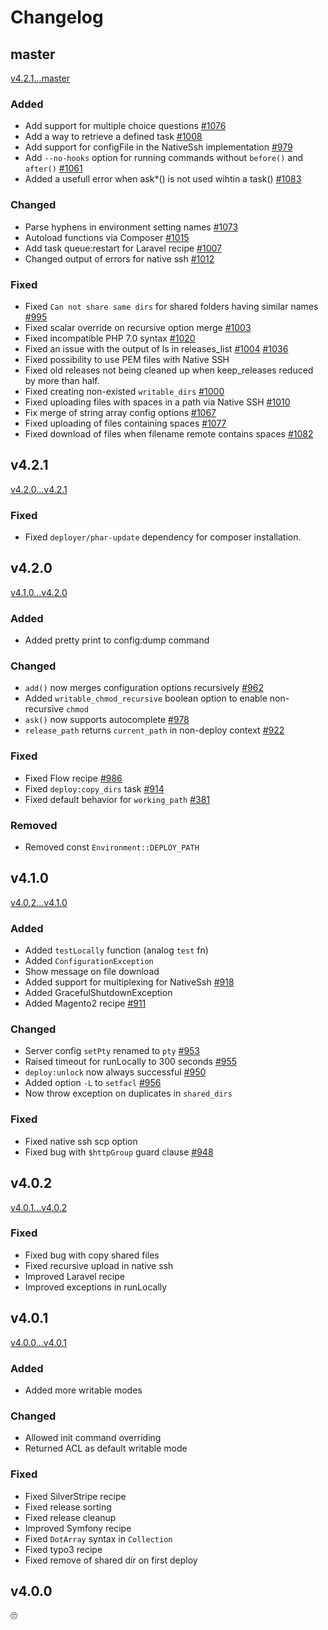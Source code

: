 # Changelog

## master
[v4.2.1...master](https://github.com/deployphp/deployer/compare/v4.2.1...master)

### Added
- Add support for multiple choice questions [#1076](https://github.com/deployphp/deployer/pull/1076)
- Add a way to retrieve a defined task [#1008](https://github.com/deployphp/deployer/pull/1008)
- Add support for configFile in the NativeSsh implementation [#979](https://github.com/deployphp/deployer/pull/979)
- Add `--no-hooks` option for running commands without `before()` and `after()` [#1061](https://github.com/deployphp/deployer/pull/1061)
- Added a usefull error when ask*() is not used wihtin a task() [#1083](https://github.com/deployphp/deployer/pull/1083)

### Changed
- Parse hyphens in environment setting names [#1073](https://github.com/deployphp/deployer/pull/1074)
- Autoload functions via Composer [#1015](https://github.com/deployphp/deployer/pull/1015)
- Add task queue:restart for Laravel recipe [#1007](https://github.com/deployphp/deployer/pull/1007)
- Changed output of errors for native ssh [#1012](https://github.com/deployphp/deployer/issues/1012)

### Fixed
- Fixed `Can not share same dirs` for shared folders having similar names [#995](https://github.com/deployphp/deployer/issues/995)
- Fixed scalar override on recursive option merge [#1003](https://github.com/deployphp/deployer/pull/1003)
- Fixed incompatible PHP 7.0 syntax [#1020](https://github.com/deployphp/deployer/pull/1020)
- Fixed an issue with the output of ls in releases_list [#1004](https://github.com/deployphp/deployer/issues/1004) [#1036](https://github.com/deployphp/deployer/pull/1036/)
- Fixed possibility to use PEM files with Native SSH
- Fixed old releases not being cleaned up when keep_releases reduced by more than half.
- Fixed creating non-existed `writable_dirs` [#1000](https://github.com/deployphp/deployer/pull/1000)
- Fixed uploading files with spaces in a path via Native SSH [#1010](https://github.com/deployphp/deployer/issues/1010)
- Fix merge of string array config options [#1067](https://github.com/deployphp/deployer/pull/1067)
- Fixed uploading of files containing spaces [#1077](https://github.com/deployphp/deployer/issues/1077)
- Fixed download of files when filename remote contains spaces [#1082](https://github.com/deployphp/deployer/pull/1082)

## v4.2.1
[v4.2.0...v4.2.1](https://github.com/deployphp/deployer/compare/v4.2.0...v4.2.1)

### Fixed
- Fixed `deployer/phar-update` dependency for composer installation.


## v4.2.0
[v4.1.0...v4.2.0](https://github.com/deployphp/deployer/compare/v4.1.0...v4.2.0)

### Added
- Added pretty print to config:dump command

### Changed
- `add()` now merges configuration options recursively [#962](https://github.com/deployphp/deployer/pull/962)
- Added `writable_chmod_recursive` boolean option to enable non-recursive `chmod`
- `ask()` now supports autocomplete [#978](https://github.com/deployphp/deployer/pull/978)
- `release_path` returns `current_path` in non-deploy context [#922](https://github.com/deployphp/deployer/pull/922)

### Fixed
- Fixed Flow recipe [#986](https://github.com/deployphp/deployer/pull/986)
- Fixed `deploy:copy_dirs` task [#914](https://github.com/deployphp/deployer/pull/914)
- Fixed default behavior for `working_path` [#381](https://github.com/deployphp/deployer/pull/381)

### Removed
- Removed const `Environment::DEPLOY_PATH`


## v4.1.0
[v4.0.2...v4.1.0](https://github.com/deployphp/deployer/compare/v4.0.2...v4.1.0)

### Added
- Added `testLocally` function (analog `test` fn)
- Added `ConfigurationException`
- Show message on file download
- Added support for multiplexing for NativeSsh [#918](https://github.com/deployphp/deployer/pull/918)
- Added GracefulShutdownException
- Added Magento2 recipe [#911](https://github.com/deployphp/deployer/pull/911)

### Changed
- Server config `setPty` renamed to `pty` [#953](https://github.com/deployphp/deployer/pull/953)
- Raised timeout for runLocally to 300 seconds [#955](https://github.com/deployphp/deployer/pull/955)
- `deploy:unlock` now always successful [#950](https://github.com/deployphp/deployer/pull/950)
- Added option `-L` to `setfacl` [#956](https://github.com/deployphp/deployer/pull/956)
- Now throw exception on duplicates in `shared_dirs`

### Fixed
- Fixed native ssh scp option
- Fixed bug with `$httpGroup` guard clause [#948](https://github.com/deployphp/deployer/pull/948)



## v4.0.2
[v4.0.1...v4.0.2](https://github.com/deployphp/deployer/compare/v4.0.1...v4.0.2)

### Fixed
- Fixed bug with copy shared files
- Fixed recursive upload in native ssh
- Improved Laravel recipe
- Improved exceptions in runLocally



## v4.0.1
[v4.0.0...v4.0.1](https://github.com/deployphp/deployer/compare/v4.0.0...v4.0.1)

### Added
- Added more writable modes

### Changed
- Allowed init command overriding
- Returned ACL as default writable mode

### Fixed
- Fixed SilverStripe recipe
- Fixed release sorting
- Fixed release cleanup
- Improved Symfony recipe
- Fixed `DotArray` syntax in `Collection`
- Fixed typo3 recipe
- Fixed remove of shared dir on first deploy



## v4.0.0
🙄
